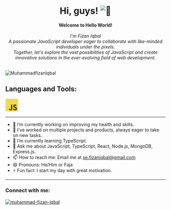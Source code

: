 <h1 align="center">Hi, guys! <img src="https://github.com/wervlad/wervlad/assets/24524555/766d336d-b87d-44ba-807c-c51de2bc6b4d" width="28px" alt="👋"></h1>

<p align="center">
    <b>Welcome to Hello World!</b><br><br>
    <i>
      I'm Fizan Iqbal<br> 
     A passionate JavaScript developer eager to collaborate with like-minded individuals under the pixels. <br>
Together, let's explore the vast possibilities of JavaScript and create innovative solutions in the ever-evolving field of web development.<br>
    </i><br>
  </p>

<p align="left">
  <img src="https://komarev.com/ghpvc/?username=faizaniqbalLC" alt="MuhammadfizanIqbal" />
</p>

## Languages and Tools:

<p align="left">
  <a href="https://developer.mozilla.org/en-US/docs/Web/JavaScript" target="_blank">
    <img src="https://raw.githubusercontent.com/devicons/devicon/master/icons/javascript/javascript-original.svg" alt="javascript" width="40" height="40"/>
  </a>
</p>

---

- 🔭 I’m currently working on improving my health and skills.
- 📱 I've worked on multiple projects and products, always eager to take on new tasks.
- 🌱 I’m currently learning TypeScript.
- 💬 Ask me about JavaScript, TypeScript, React, Node.js, MongoDB, Express.js.
- 📫 How to reach me: Email me at [se.fizaniqbal@gmail.com](mailto:se.fizaniqbal@gmail.com)
- 😄 Pronouns: He/Him or Faja
- ⚡ Fun fact: I start my day with great motivation.

---

### Connect with me:

<p align="left">
  <a href="https://www.linkedin.com/in/muhammad-fizan-iqbal/" target="_blank">
    <img align="center" src="https://raw.githubusercontent.com/rahuldkjain/github-profile-readme-generator/master/src/images/icons/Social/linked-in-alt.svg" alt="muhammad-fizan-iqbal" height="30" width="40" />
  </a>
</p>
